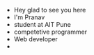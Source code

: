 - Hey glad to see you here
- I'm Pranav 
- student at AIT Pune
- competetive programmer
- Web developer
- 

